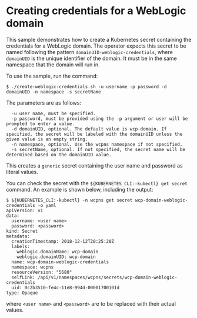 # Creating credentials for a WebLogic domain

This sample demonstrates how to create a Kubernetes secret containing the
credentials for a WebLogic domain.  The operator expects this secret to be
named following the pattern `domainUID-weblogic-credentials`, where `domainUID`
is the unique identifier of the domain.  It must be in the same namespace
that the domain will run in.

To use the sample, run the command:

```
$ ./create-weblogic-credentials.sh -u username -p password -d domainUID -n namespace -s secretName
```

The parameters are as follows:

```  
  -u user name, must be specified.
  -p password, must be provided using the -p argument or user will be prompted to enter a value.
  -d domainUID, optional. The default value is wcp-domain. If specified, the secret will be labeled with the domainUID unless the given value is an empty string.
  -n namespace, optional. Use the wcpns namespace if not specified.
  -s secretName, optional. If not specified, the secret name will be determined based on the domainUID value.
```

This creates a `generic` secret containing the user name and password as literal values.

You can check the secret with the `${KUBERNETES_CLI:-kubectl} get secret` command.  An example is shown below,
including the output:

```
$ ${KUBERNETES_CLI:-kubectl} -n wcpns get secret wcp-domain-weblogic-credentials -o yaml
apiVersion: v1
data:
  username: <user name>
  password: <password>
kind: Secret
metadata:
  creationTimestamp: 2018-12-12T20:25:20Z
  labels:
    weblogic.domainName: wcp-domain
    weblogic.domainUID: wcp-domain
  name: wcp-domain-weblogic-credentials
  namespace: wcpns
  resourceVersion: "5680"
  selfLink: /api/v1/namespaces/wcpns/secrets/wcp-domain-weblogic-credentials
  uid: 0c2b3510-fe4c-11e8-994d-00001700101d
type: Opaque

```
where `<user name>` and `<password>` are to be replaced with their actual values.

